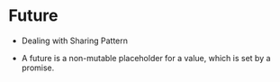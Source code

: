 # Future

* Dealing with Sharing Pattern

* A future is a non-mutable placeholder for a value, which is set by a promise.

